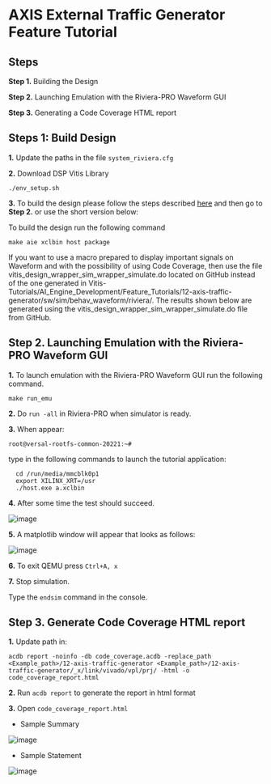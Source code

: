 # **AXIS External Traffic Generator Feature Tutorial**

## **Steps**

**Step 1.** Building the Design

**Step 2.** Launching Emulation with the Riviera-PRO Waveform GUI

**Step 3.** Generating a Code Coverage HTML report

## **Steps 1: Build Design** 

  **1.** Update the paths in the file `system_riviera.cfg`
  
  **2.** Download DSP Vitis Library
  
   `./env_setup.sh`

  **3.** To build the design please follow the steps described [here](https://github.com/Xilinx/Vitis-Tutorials/tree/2022.1/AI_Engine_Development/Feature_Tutorials/12-axis-traffic-generator) and then go to **Step 2.** or use the short version below:

  To build the design run the following command
  
  `make aie xclbin host package`
  
  If you want to use a macro prepared to display important signals on Waveform and with the possibility of using Code Coverage, then use the file vitis_design_wrapper_sim_wrapper_simulate.do located on GitHub instead of the one generated in Vitis-Tutorials/AI_Engine_Development/Feature_Tutorials/12-axis-traffic-generator/sw/sim/behav_waveform/riviera/. The results shown below are generated using the vitis_design_wrapper_sim_wrapper_simulate.do file from GitHub.

## **Step 2.** Launching Emulation with the Riviera-PRO Waveform GUI

  **1.** To launch emulation with the Riviera-PRO Waveform GUI run the following command.  

  `make run_emu`
  
  **2.** Do `run -all` in Riviera-PRO when simulator is ready.

  **3.** When appear: 

  `root@versal-rootfs-common-20221:~#`

  type in the following commands to launch the tutorial application:
```
  cd /run/media/mmcblk0p1
  export XILINX_XRT=/usr
  ./host.exe a.xclbin
```

  **4.** After some time the test should succeed.

  ![image](https://github.com/maciejpasierbek/Riviera-PRO/assets/38097741/bc03c823-c663-4161-ab23-fb3c009879a0)
  
  **5.** A matplotlib window will appear that looks as follows:
  
  ![image](https://github.com/maciejpasierbek/Riviera-PRO/assets/38097741/a9d5415d-7640-47dd-8bee-55477ce21c2a)

  **6.** To exit QEMU press `Ctrl+A, x`

  **7.** Stop simulation.

  Type the `endsim` command in the console.

## **Step 3.** Generate Code Coverage HTML report

  **1.** Update path in:
  
  `acdb report -noinfo -db code_coverage.acdb -replace_path <Example_path>/12-axis-traffic-generator <Example_path>/12-axis-traffic-generator/_x/link/vivado/vpl/prj/ -html -o code_coverage_report.html` 
  
  **2.** Run `acdb report` to generate the report in html format 
  
  **3.** Open `code_coverage_report.html`
  
  - Sample Summary
  
  ![image](https://github.com/maciejpasierbek/Riviera-PRO/assets/38097741/401a2337-6de4-48d8-a46f-c37023f055c0)

  - Sample Statement

  ![image](https://github.com/maciejpasierbek/Riviera-PRO/assets/38097741/5aec1620-646a-4f30-8894-486a2d398558)

  




